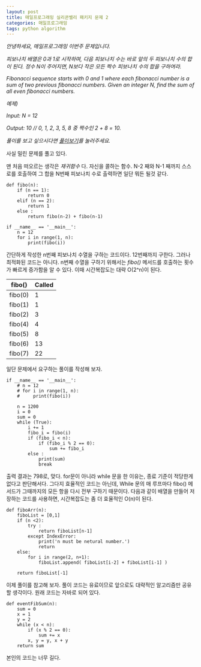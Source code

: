 ```yaml
---
layout: post
title: 매일프로그래밍 실리콘밸리 패키지 문제 2
categories: 매일프로그래밍
tags: python algorithm
---
```

*안녕하세요, 매일프로그래밍 이번주 문제입니다.*

*피보나치 배열은 0과 1로 시작하며, 다음 피보나치 수는 바로 앞의 두 피보나치 수의 합이 된다. 정수 N이 주어지면, N보다 작은 모든 짝수 피보나치 수의 합을 구하여라.*

*Fibonacci sequence starts with 0 and 1 where each fibonacci number is a sum of two previous fibonacci numbers.* <!--more-->
*Given an integer N, find the sum of all even fibonacci numbers.*


*예제)*

*Input: N = 12*

*Output: 10 // 0, 1, 2, 3, 5, 8 중 짝수인 2 + 8 = 10.*


*풀이를 보고 싶으시다면 [풀이보기](http://url6080.mailprogramming.com/wf/click?upn=5YNwhcR4-2FFhQA54IFFE-2FIijGnZEwyyYieIxIap6l3O9vJxPRw2Bbchm-2FXdmgSQft-2Bw2wbwlUiRdKDFeKCWOx3hQSda8U5RH-2FO0rd-2FckaP7cdZkh-2Fbn0TmYIFa1D6w8k51qKoYp0oEExjPVL-2BzRcmhnd7cHK5LHxZJjuL-2FPZ4koZD3dnQbh1QZ2bCq0gXPKcp_Zgoc2ijnN3jtNTS7ITLZKrJdLqoKRo6qqLK1adFq7tfD9Ex2fUtQRIDUt54tFWpSMJd5tuojrvDCtuqH8gC2SUsAW6Y502j2zWGTV8fOc5Rmt4hEgRFOoh4rnpcute5bvZHc8dICLP4TCk-2Fs9MzVYROeNvLcc8-2BzO-2FSzV0ThU00lGBmqBnOIsQ9tufGXGqc5PklrVteNFtWQ-2F7Zd6DbLf1nY-2BU-2BA5rzZosZ6N-2BAQ1iY6WdiE5vOuBlmYFS-2Fkj8k8)를 눌러주세요.*

사실 밀린 문제를 풀고 있다.

맨 처음 떠오르는 생각은 *재귀함수* 다. 자신을 콜하는 함수. N-2 째와 N-1 째까지 스스로를 호출하여 그 합을 N번째 피보나치 수로 출력하면 일단 뭐든 될것 같다.

    def fibo(n):
        if (n == 1):
            return 0
        elif (n == 2):
            return 1
        else :
            return fibo(n-2) + fibo(n-1)

    if __name__ == '__main__':
        n = 12
        for i in range(1, n):
            print(fibo(i))

간단하게 작성한 n번째 피보나치 수열을 구하는 코드이다. 12번째까지 구한다. 그러나 최적화된 코드는 아니다. n번째 수열을 구하기 위해서는 *fibo()* 메서드를 호출하는 횟수가 빠르게 증가함을 알 수 있다. 이때 시간복잡도는 대략 O(2^n)이 된다.

|fibo()|Called|
|----|----|
|fibo(0)|1|
|fibo(1)|1|
|fibo(2)|3|
|fibo(4)|4|
|fibo(5)|8|
|fibo(6)|13|
|fibo(7)|22|


일단 문제에서 요구하는 풀이를 작성해 보자.

    if __name__ == '__main__':
        # n = 12
        # for i in range(1, n):
        #     print(fibo(i))

        n = 1200
        i = 0
        sum = 0
        while (True):
            i += 1
            fibo_i = fibo(i)
            if (fibo_i < n):
                if (fibo_i % 2 == 0):
                    sum += fibo_i
            else :
                print(sum)
                break

출력 결과는 798로, 맞다. for문이 아니라 while 문을 한 이유는, 종료 기준이 적당한게 없다고 판단해서다. 그다지 효율적인 코드는 아닌데, While 문의 매 루프마다 fibo() 메서드가 그때까지의 모든 항을 다시 전부 구하기 때문이다. 다음과 같이 배열을 만들어 저장하는 코드를 사용하면, 시간복잡도는 좀 더 효율적인 O(n)이 된다.

    def fiboArr(n):
        fiboList = [0,1]
        if (n <2):
            try :
                return fiboList[n-1]
            except IndexError:
                print('n must be netural number.')
                return
        else:
            for i in range(2, n+1):
                fiboList.append( fiboList[i-2] + fiboList[i-1] )

        return fiboList[-1]

이제 풀이를 참고해 보자. 풀이 코드는 유료이므로 앞으로도 대략적인 알고리즘만 공유할 생각이다. 원래 코드는 자바로 되어 있다.

    def eventFibSum(n):
        sum = 0
        x = 1
        y = 2
        while (x < n):
            if (x % 2 == 0):
                sum += x
            x, y = y, x + y
        return sum

본인의 코드는 너무 길다.
